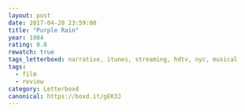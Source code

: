 ```yaml
---
layout: post 
date: 2017-04-20 23:59:00
title: "Purple Rain"
year: 1984
rating: 0.8
rewatch: true
tags_letterboxd: narrative, itunes, streaming, hdtv, nyc, musical
tags:
  - film
  - review
category: Letterboxd
canonical: https://boxd.it/gEK3J
---
```

